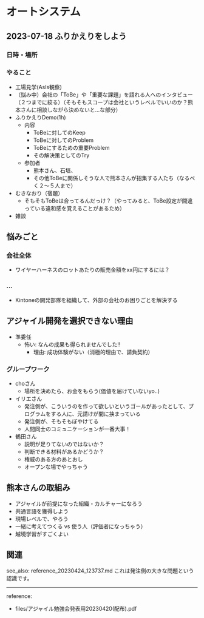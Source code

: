 # オートシステム
## 2023-07-18 ふりかえりをしよう
### 日時・場所
### やること
- 工場見学(AsIs観察)
- （悩み中）会社の「ToBe」や「重要な課題」を語れる人へのインタビュー（２つまでに絞る）（そもそもスコープは会社というレベルでいいのか？熊本さんに相談しながら決めないと...な部分）
- ふりかえりDemo(1h)
  - 内容
    - ToBeに対してのKeep
    - ToBeに対してのProblem
    - ToBeにするための重要Problem
    - その解決策としてのTry
  - 参加者
    - 熊本さん、石垣、
    - その他ToBeに関係しそうな人で熊本さんが招集する人たち（なるべく２〜５人まで）
- むきなおり（宿題）
  - そもそもToBeは合ってるんだっけ？（やってみると、ToBe設定が間違っている違和感を覚えることがあるため）
- 雑談

## 悩みごと
### 会社全体
- ワイヤーハーネスのロットあたりの販売金額をxx円にするには？

### ...
- Kintoneの開発部隊を組織して、外部の会社のお困りごとを解決する

## アジャイル開発を選択できない理由
- 準委任
  - 怖い: なんの成果も得られませんでした!!
    - 理由: 成功体験がない（消極的理由で、請負契約）

### グループワーク
  - choさん
    - 場所を決めたら、お金をもらう(価値を届けていないyo..)
  - イリエさん
    - 発注側が、こういうのを作って欲しいというゴールがあったとして、プログラムをする人に、元請けが間に挟まっている
    - 発注側が、そもそもぼやけてる
    - 人間同士のコミュニケーションが一番大事！
  - 鶴田さん
    - 説明が足りてないのではないか？
    - 判断できる材料があるかどうか？
    - 権威のある方のあとおし
    - オープンな場でやっちゃう

## 熊本さんの取組み
- アジャイルが前提になった組織・カルチャーになろう
- 共通言語を獲得しよう
- 現場レベルで、やろう
- 一緒に考えてつくる vs 使う人（評価者になっちゃう）
- 越境学習がすごくよい

## 関連
see_also: reference_20230424_123737.md これは発注側の大きな問題という認識です。

---
reference:
- files/アジャイル勉強会発表用20230420(配布).pdf